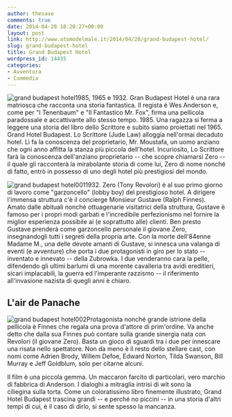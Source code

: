 ```yaml
---
author: thesave
comments: true
date: 2014-04-28 18:20:27+00:00
layout: post
link: http://www.atomodelmale.it/2014/04/28/grand-budapest-hotel/
slug: grand-budapest-hotel
title: Grand Budapest Hotel
wordpress_id: 14435
categories:
- Avventura
- Commedia
---
```


![grand budapest hotel](http://www.atomodelmale.it/wp-content/uploads/2014/04/grand-budapest-hotel-202x300.jpg)1985, 1965 e 1932. Gran Budapest Hotel è una rara matriosca che racconta una storia fantastica. Il regista è Wes Anderson e, come per "I Tenenbaum" e "Il Fantastico Mr. Fox", firma una pellicola paradossale e accattivante allo stesso tempo. 1985. Una ragazza si ferma a leggere una storia del libro dello Scrittore e subito siamo proiettati nel 1965. Grand Hotel Budapest. Lo Scrittore (Jude Law) alloggia nell'ormai decaduto hotel. Lì fa la conoscenza del proprietario, Mr. Moustafa, un uomo anziano che ogni anno affitta la stanza più piccola dell'hotel. Incuriosito, Lo Scrittore farà la conoscenza dell'anziano
proprietario -- che scopre chiamarsi Zero -- il quale gli racconterà la mirabolante storia di come lui, Zero di nome nonché di fatto, entrò in possesso di uno degli hotel più prestigiosi del mondo.

![grand budapest hotel001](http://www.atomodelmale.it/wp-content/uploads/2014/04/grand-budapest-hotel001-300x225.jpg)1932. Zero (Tony Revolori) è al suo primo giorno di lavoro come "garzoncello" (lobby boy) del prestigioso hotel. A dirigere l'immensa struttura c'è il concierge Monsieur Gustave (Ralph Finnes). Amato dalle abituali nonché ottuagenarie visitatrici della struttura, Gustave è famoso per i propri modi garbati e l'incredibile perfezionismo nel fornire la miglior esperienza possibile ai (e soprattutto alle) clienti. Ben presto Gustave prenderà come garzoncello personale il giovane Zero, insegnandogli tutti i segreti della propria arte. Con la morte dell'84enne Madame M., una delle devote amanti di Gustave, si innesca una valanga di eventi (e avventure) che porta i due protagonisti in giro per lo stato -- inventato e innevato -- della Zubrowka. I due venderanno cara la pelle, difendendo gli ultimi barlumi di una morente cavalleria tra avidi ereditieri, sicari implacabili, la guerra ed l'imperante razzismo -- il riferimento all'invasione nazista di quegli anni è chiaro.



## L'air de Panache


![grand budapest hotel002](http://www.atomodelmale.it/wp-content/uploads/2014/04/grand-budapest-hotel002-300x220.jpg)Protagonista nonché grande istrione della pellicola è Finnes che regala una prova d'attore di prim'ordine. Va anche detto che dalla sua Finnes può contare sulla grande sinergia nata con Revolori (il giovane Zero). Basta un gioco di sguardi tra i due per innescare una risata nello spettatore. Non da meno è il resto dello stellare cast, con nomi come Adrien Brody, Willem Defoe, Edward Norton, Tilda Swanson, Bill Murray e Jeff Goldblum, solo per citarne alcuni.

Il film è una piccola gemma. Un maccaron farcito di particolari, vero marchio di fabbrica di Anderson. I dialoghi a mitraglia intrisi di wit sono la ciliegina sulla torta. Come un coloratissimo libro finemente illustrato, Grand Hotel Budapest trascina grandi -- e perché no piccini -- in una storia d'altri tempi di cui, è il caso di dirlo, si sente spesso la mancanza.
